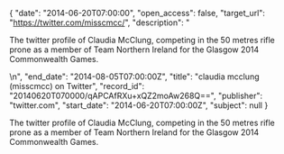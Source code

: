 {
  "date": "2014-06-20T07:00:00", 
  "open_access": false, 
  "target_url": "https://twitter.com/misscmcc/", 
  "description": "<p>The twitter profile of Claudia McClung, competing in the 50 metres rifle prone as a member of Team Northern Ireland for the Glasgow 2014 Commonwealth Games.</p>\n", 
  "end_date": "2014-08-05T07:00:00Z", 
  "title": "claudia mcclung (misscmcc) on Twitter", 
  "record_id": "20140620T070000/qAPCAfRXu+xQZ2moAw268Q==", 
  "publisher": "twitter.com", 
  "start_date": "2014-06-20T07:00:00Z", 
  "subject": null
}

<p>The twitter profile of Claudia McClung, competing in the 50 metres rifle prone as a member of Team Northern Ireland for the Glasgow 2014 Commonwealth Games.</p>
